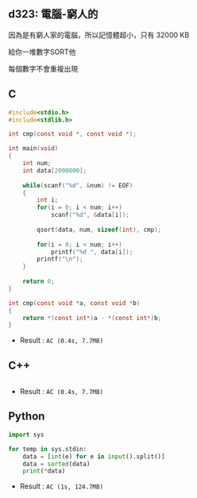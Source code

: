 ## d323: 電腦-窮人的
因為是有窮人家的電腦，所以記憶體超小，只有 32000 KB

 

給你一堆數字SORT他 

每個數字不會重複出現 

## C
```C
#include<stdio.h>
#include<stdlib.h>

int cmp(const void *, const void *);

int main(void)
{
	int num;
	int data[2000000];
	
	while(scanf("%d", &num) != EOF)
	{
		int i;
		for(i = 0; i < num; i++)
			scanf("%d", &data[i]);
			
		qsort(data, num, sizeof(int), cmp);
		
		for(i = 0; i < num; i++)
			printf("%d ", data[i]);
		printf("\n");
	}
	
	return 0;
}

int cmp(const void *a, const void *b)
{
    return *(const int*)a - *(const int*)b;
}
```
 * Result : `AC (0.4s, 7.7MB)`


## C++
```C++

```
 * Result : `AC (0.4s, 7.7MB)`

## Python
```python
import sys

for temp in sys.stdin:
    data = [int(e) for e in input().split()]
    data = sorted(data)
    print(*data)
```
 * Result : `AC (1s, 124.7MB)`
